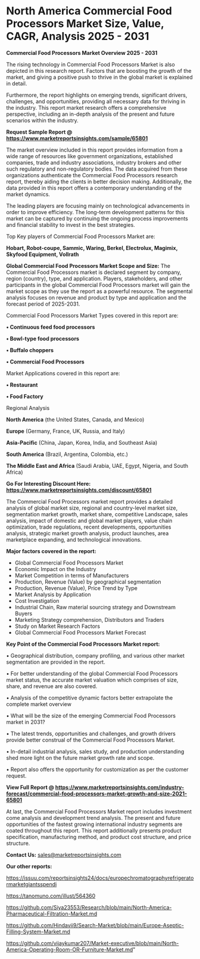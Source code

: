 # North America Commercial Food Processors Market Size, Value, CAGR, Analysis 2025 - 2031

<Strong> Commercial Food Processors Market Overview 2025 - 2031</strong>

The rising technology in Commercial Food Processors Market is also depicted in this research report. Factors that are boosting the growth of the market, and giving a positive push to thrive in the global market is explained in detail.

Furthermore, the report highlights on emerging trends, significant drivers, challenges, and opportunities, providing all necessary data for thriving in the industry. This report market research offers a comprehensive perspective, including an in-depth analysis of the present and future scenarios within the industry.

<strong>Request Sample Report @ <a href=https://www.marketreportsinsights.com/sample/65801>https://www.marketreportsinsights.com/sample/65801</a></strong>

The market overview included in this report provides information from a wide range of resources like government organizations, established companies, trade and industry associations, industry brokers and other such regulatory and non-regulatory bodies. The data acquired from these organizations authenticate the Commercial Food Processors research report, thereby aiding the clients in better decision making. Additionally, the data provided in this report offers a contemporary understanding of the market dynamics.

The leading players are focusing mainly on technological advancements in order to improve efficiency. The long-term development patterns for this market can be captured by continuing the ongoing process improvements and financial stability to invest in the best strategies.

Top Key players of Commercial Food Processors Market are:

<strong>Hobart, Robot-coupe, Sammic, Waring, Berkel, Electrolux, Magimix, Skyfood Equipment, Vollrath</strong>

<strong><b>Global Commercial Food Processors Market Scope and Size:</b></strong>
The Commercial Food Processors market is declared segment by company, region (country), type, and application. Players, stakeholders, and other participants in the global Commercial Food Processors market will gain the market scope as they use the report as a powerful resource. The segmental analysis focuses on revenue and product by type and application and the forecast period of 2025-2031.

Commercial Food Processors Market Types covered in this report are:

<strong>• Continuous feed food processors

• Bowl-type food processors

• Buffalo choppers

• Commercial Food Processors</strong>

Market Applications covered in this report are:

<strong>• Restaurant

• Food Factory</strong> 

Regional Analysis

<strong>North America</strong> (the United States, Canada, and Mexico)

<strong>Europe</strong> (Germany, France, UK, Russia, and Italy)

<strong>Asia-Pacific</strong> (China, Japan, Korea, India, and Southeast Asia)

<strong>South America</strong> (Brazil, Argentina, Colombia, etc.)

<strong>The Middle East and Africa</strong> (Saudi Arabia, UAE, Egypt, Nigeria, and South Africa)

<strong>Go For Interesting Discount Here: <a href=https://www.marketreportsinsights.com/discount/65801>https://www.marketreportsinsights.com/discount/65801</a></strong>

The Commercial Food Processors market report provides a detailed analysis of global market size, regional and country-level market size, segmentation market growth, market share, competitive Landscape, sales analysis, impact of domestic and global market players, value chain optimization, trade regulations, recent developments, opportunities analysis, strategic market growth analysis, product launches, area marketplace expanding, and technological innovations.

<strong><b>Major factors covered in the report:</b></strong>
<ul>
  <li>Global Commercial Food Processors Market </li>
  <li>Economic Impact on the Industry</li>
  <li>Market Competition in terms of Manufacturers</li>
  <li>Production, Revenue (Value) by geographical segmentation</li>
  <li>Production, Revenue (Value), Price Trend by Type</li>
  <li>Market Analysis by Application</li>
  <li>Cost Investigation</li>
  <li>Industrial Chain, Raw material sourcing strategy and Downstream Buyers</li>
  <li>Marketing Strategy comprehension, Distributors and Traders</li>
  <li>Study on Market Research Factors</li>
  <li>Global Commercial Food Processors Market Forecast</li>
</ul>

<strong><b>Key Point of the Commercial Food Processors Market report:</b></strong>

• Geographical distribution, company profiling, and various other market segmentation are provided in the report.

• For better understanding of the global Commercial Food Processors market status, the accurate market valuation which comprises of size, share, and revenue are also covered.

• Analysis of the competitive dynamic factors better extrapolate the complete market overview

• What will be the size of the emerging Commercial Food Processors market in 2031?

• The latest trends, opportunities and challenges, and growth drivers provide better construal of the Commercial Food Processors Market.

• In-detail industrial analysis, sales study, and production understanding shed more light on the future market growth rate and scope.

• Report also offers the opportunity for customization as per the customer request.

<strong><b>View Full Report @ <a href=https://www.marketreportsinsights.com/industry-forecast/commercial-food-processors-market-growth-and-size-2021-65801>https://www.marketreportsinsights.com/industry-forecast/commercial-food-processors-market-growth-and-size-2021-65801</a></b></strong>


At last, the Commercial Food Processors Market report includes investment come analysis and development trend analysis. The present and future opportunities of the fastest growing international industry segments are coated throughout this report. This report additionally presents product specification, manufacturing method, and product cost structure, and price structure.

<strong>Contact Us:</strong>
sales@marketreportsinsights.com

<strong>Our other reports:</strong>

<a href=https://issuu.com/reportsinsights24/docs/europechromatographyrefrigeratormarketgiantsspendi>https://issuu.com/reportsinsights24/docs/europechromatographyrefrigeratormarketgiantsspendi</a>

<a href=https://tanomuno.com/illust/564360>https://tanomuno.com/illust/564360</a>

<a href=https://github.com/Siya23553/Research/blob/main/North-America-Pharmaceutical-Filtration-Market.md>https://github.com/Siya23553/Research/blob/main/North-America-Pharmaceutical-Filtration-Market.md</a>

<a href=https://github.com/Hindavii9/Search-Market/blob/main/Europe-Aseptic-Filling-System-Market.md>https://github.com/Hindavii9/Search-Market/blob/main/Europe-Aseptic-Filling-System-Market.md</a>

<a href=https://github.com/vijaykumar207/Market-executive/blob/main/North-America-Operating-Room-OR-Furniture-Market.md>https://github.com/vijaykumar207/Market-executive/blob/main/North-America-Operating-Room-OR-Furniture-Market.md</a>"
